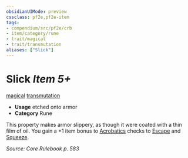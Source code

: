 ```yaml
---
obsidianUIMode: preview
cssclass: pf2e,pf2e-item
tags:
- compendium/src/pf2e/crb
- item/category/rune
- trait/magical
- trait/transmutation
aliases: ["Slick"]
---
```

# Slick *Item 5+*  
[magical](../../../rules/traits/magical.md)  [transmutation](../../../rules/traits/transmutation.md)  

- **Usage** etched onto armor
- **Category** Rune

This property makes armor slippery, as though it were coated with a thin film of oil. You gain a +1 item bonus to [Acrobatics](../../skills.md#Acrobatics) checks to [Escape](../../../rules/actions/escape.md) and [Squeeze](../../../rules/actions/squeeze.md).

*Source: Core Rulebook p. 583*